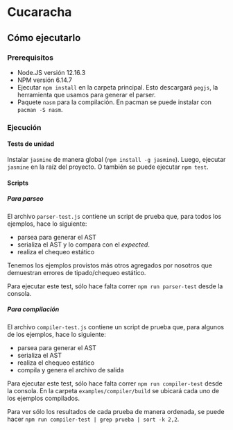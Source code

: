# Cucaracha

## Cómo ejecutarlo

### Prerequisitos

* Node.JS versión 12.16.3
* NPM versión 6.14.7
* Ejecutar `npm install` en la carpeta principal. Esto descargará `pegjs`, la herramienta que usamos para generar el parser.
* Paquete `nasm` para la compilación. En pacman se puede instalar con `pacman -S nasm`.

### Ejecución

#### Tests de unidad

Instalar `jasmine` de manera global (`npm install -g jasmine`). Luego, ejecutar `jasmine` en la raíz del proyecto. O también se puede ejecutar `npm test`.

#### Scripts

##### Para parseo

El archivo `parser-test.js` contiene un script de prueba que, para todos los ejemplos, hace lo siguiente:

* parsea para generar el AST
* serializa el AST y lo compara con el _expected_.
* realiza el chequeo estático

Tenemos los ejemplos provistos más otros agregados por nosotros que demuestran errores de tipado/chequeo estático.

Para ejecutar este test, sólo hace falta correr `npm run parser-test` desde la consola.

##### Para compilación

El archivo `compiler-test.js` contiene un script de prueba que, para algunos de los ejemplos, hace lo siguiente:

* parsea para generar el AST
* serializa el AST
* realiza el chequeo estático
* compila y genera el archivo de salida

Para ejecutar este test, sólo hace falta correr `npm run compiler-test` desde la consola. En la carpeta `examples/compiler/build` se ubicará cada uno de los ejemplos compilados.

Para ver sólo los resultados de cada prueba de manera ordenada, se puede hacer `npm run compiler-test | grep prueba | sort -k 2,2`.
